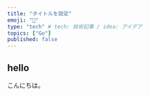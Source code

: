 ```yaml
---
title: "タイトルを設定"
emoji: "💭"
type: "tech" # tech: 技術記事 / idea: アイデア
topics: ["Go"]
published: false
---
```



## hello

こんにちは。
